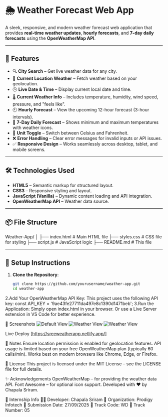 # 🌦️ Weather Forecast Web App

A sleek, responsive, and modern weather forecast web application that provides **real-time weather updates**, **hourly forecasts**, and **7-day daily forecasts** using the **OpenWeatherMap API**.

---

## 🚀 Features

- 🔍 **City Search** – Get live weather data for any city.
- 📍 **Current Location Weather** – Fetch weather based on your geolocation.
- 🕒 **Live Date & Time** – Display current local date and time.
- 🌡️ **Current Weather Info** – Includes temperature, humidity, wind speed, pressure, and "feels like".
- 🕘 **Hourly Forecast** – View the upcoming 12-hour forecast (3-hour intervals).
- 📅 **7-Day Daily Forecast** – Shows minimum and maximum temperatures with weather icons.
- 🔁 **Unit Toggle** – Switch between Celsius and Fahrenheit.
- ❌ **Error Handling** – Clear error messages for invalid inputs or API issues.
- ✅ **Responsive Design** – Works seamlessly across desktop, tablet, and mobile screens.

---

## 🛠️ Technologies Used

- **HTML5** – Semantic markup for structured layout.  
- **CSS3** – Responsive styling and layout.  
- **JavaScript (Vanilla)** – Dynamic content loading and API integration.  
- **OpenWeatherMap API** – Weather data source.

---

## 📦 File Structure
Weather-App/
│
├── index.html # Main HTML file
├── styles.css # CSS file for styling
├── script.js # JavaScript logic
├── README.md # This file


---

## 🧩 Setup Instructions

1. **Clone the Repository**:
   ```bash
   git clone https://github.com/yourusername/weather-app.git
   cd weather-app
2.Add Your OpenWeatherMap API Key:
This project uses the following API key:
const API_KEY = '9ae43fe27711da497e8c1390d1471beb';
3.Run the Application:
Simply open index.html in your browser.
Or use a Live Server extension in VS Code for better experience.

📸 Screenshots
![Default View](https://github.com/user-attachments/assets/f5443968-fcad-4063-9556-b4f4ae6554d5)
![Weather View](https://github.com/user-attachments/assets/5ef3bba5-98e3-4287-b878-77a00d1d6dec)
![Weather View](https://github.com/user-attachments/assets/a87c09b6-3e68-4c07-96d7-065e25dd016c)


Live Deploy 
[https://sreeweatherapp.netlify.app/]


📌 Notes
Ensure location permission is enabled for geolocation features.
API usage is limited based on your free OpenWeatherMap plan (typically 60 calls/min).
Works best on modern browsers like Chrome, Edge, or Firefox.


📄 License
This project is licensed under the MIT License – see the LICENSE file for full details.


✨ Acknowledgements
OpenWeatherMap – for providing the weather data API.
Font Awesome – for optional icon support.
Developed with ❤️ by Chapala Sriram.


📝 Internship Info
👨‍💻 Developer: Chapala Sriram
🏢 Organization: Prodigy Infotech
📅 Submission Date: 27/09/2025
🧭 Track Code: WD
🔢 Track Number: 05

